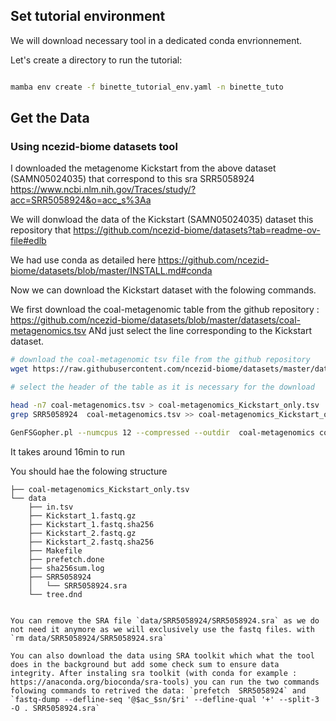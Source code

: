 
## Set tutorial environment

We will download necessary tool in a dedicated conda envrionnement.


<!-- #region -->
Let's create a directory to run the tutorial:


```bash

mamba env create -f binette_tutorial_env.yaml -n binette_tuto

```
<!-- #endregion -->

<!-- #region -->
## Get the Data

### Using ncezid-biome datasets tool

I downloaded the metagenome Kickstart from the above dataset (SAMN05024035) that correspond to this sra SRR5058924 https://www.ncbi.nlm.nih.gov/Traces/study/?acc=SRR5058924&o=acc_s%3Aa


We will donwload the data of the Kickstart (SAMN05024035) dataset this repository that https://github.com/ncezid-biome/datasets?tab=readme-ov-file#edlb

We had use conda as detailed here https://github.com/ncezid-biome/datasets/blob/master/INSTALL.md#conda 

Now we can download the Kickstart dataset with the folowing commands. 

We first download the coal-metagenomic table from the  github repository : https://github.com/ncezid-biome/datasets/blob/master/datasets/coal-metagenomics.tsv
ANd just select the line corresponding to the Kickstart dataset.


<!-- #endregion -->

```bash
# download the coal-metagenomic tsv file from the github repository
wget https://raw.githubusercontent.com/ncezid-biome/datasets/master/datasets/coal-metagenomics.tsv

# select the header of the table as it is necessary for the download

head -n7 coal-metagenomics.tsv > coal-metagenomics_Kickstart_only.tsv
grep SRR5058924  coal-metagenomics.tsv >> coal-metagenomics_Kickstart_only.tsv

GenFSGopher.pl --numcpus 12 --compressed --outdir  coal-metagenomics coal-metagenomics.tsv

```

It takes around 16min to run

You should hae the folowing structure
```
├── coal-metagenomics_Kickstart_only.tsv
└── data
    ├── in.tsv
    ├── Kickstart_1.fastq.gz
    ├── Kickstart_1.fastq.sha256
    ├── Kickstart_2.fastq.gz
    ├── Kickstart_2.fastq.sha256
    ├── Makefile
    ├── prefetch.done
    ├── sha256sum.log
    ├── SRR5058924
    │   └── SRR5058924.sra
    └── tree.dnd


```

```{tip}
You can remove the SRA file `data/SRR5058924/SRR5058924.sra` as we do not need it anymore as we will exclusively use the fastq files. with `rm data/SRR5058924/SRR5058924.sra`
```

```{note}
You can also download the data using SRA toolkit which what the tool does in the background but add some check sum to ensure data integrity. After instaling sra toolkit (with conda for example : https://anaconda.org/bioconda/sra-tools) you can run the two commands folowing commands to retrived the data: `prefetch  SRR5058924` and `fastq-dump --defline-seq '@$ac_$sn/$ri' --defline-qual '+' --split-3 -O . SRR5058924.sra` 
```